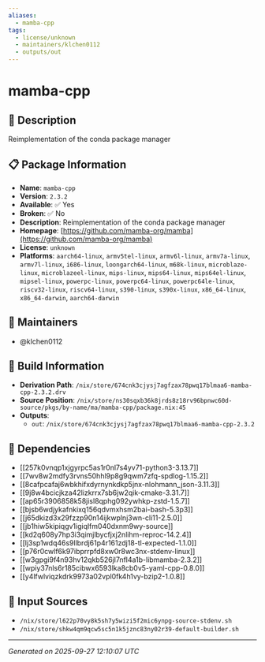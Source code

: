 ```yaml
---
aliases:
  - mamba-cpp
tags:
  - license/unknown
  - maintainers/klchen0112
  - outputs/out
---
```


# mamba-cpp

## 📝 Description

Reimplementation of the conda package manager

## 📋 Package Information

- **Name**: `mamba-cpp`
- **Version**: `2.3.2`
- **Available**: ✅ Yes
- **Broken**: ✅ No
- **Description**: Reimplementation of the conda package manager
- **Homepage**: [https://github.com/mamba-org/mamba](https://github.com/mamba-org/mamba)
- **License**: `unknown`
- **Platforms**: `aarch64-linux`, `armv5tel-linux`, `armv6l-linux`, `armv7a-linux`, `armv7l-linux`, `i686-linux`, `loongarch64-linux`, `m68k-linux`, `microblaze-linux`, `microblazeel-linux`, `mips-linux`, `mips64-linux`, `mips64el-linux`, `mipsel-linux`, `powerpc-linux`, `powerpc64-linux`, `powerpc64le-linux`, `riscv32-linux`, `riscv64-linux`, `s390-linux`, `s390x-linux`, `x86_64-linux`, `x86_64-darwin`, `aarch64-darwin`
## 👥 Maintainers

- @klchen0112


## 🔧 Build Information

- **Derivation Path**: `/nix/store/674cnk3cjysj7agfzax78pwq17blmaa6-mamba-cpp-2.3.2.drv`
- **Source Position**: `/nix/store/ns30sqxb36k8jrds8z18rv96bpnwc60d-source/pkgs/by-name/ma/mamba-cpp/package.nix:45`
- **Outputs**:
  - `out`:  `/nix/store/674cnk3cjysj7agfzax78pwq17blmaa6-mamba-cpp-2.3.2`

## 🔗 Dependencies

- [[257k0vnqp1xjgyrpc5as1r0nl7s4yv71-python3-3.13.7]]
- [[7wv8w2mdfy3rvns50hhl9p8g9qwm7zfq-spdlog-1.15.2]]
- [[8cafpcafaj6wbkhifxdyrnynkdkp5jnx-nlohmann_json-3.11.3]]
- [[9j8w4bcicjkza42lizkrrx7sb6jw2qik-cmake-3.31.7]]
- [[ap65r3906858k58jisl8qphg092ywhkp-zstd-1.5.7]]
- [[bjsb6wdjykafnkixq156qdvmxhsm2bai-bash-5.3p3]]
- [[j65dkizd3x29fzzp90n14ijkwplnj3wn-cli11-2.5.0]]
- [[jb1hiw5kipiqgv1igiqlfm040dxnm9wy-source]]
- [[kd2q608y7hp3i3qimjlbycfjxj2nlihm-reproc-14.2.4]]
- [[lj3sp1wdq46s9llbrdj61p4r161zdj18-tl-expected-1.1.0]]
- [[p76r0cwlf6k97ibprrpfd8xw0r8wc3nx-stdenv-linux]]
- [[w3gpgi9f4n93hv12qkb526jl7nfl4a1b-libmamba-2.3.2]]
- [[wpiy37nls6r185cibwx6593lka8cb0v5-yaml-cpp-0.8.0]]
- [[y4lfwlviqzkdrk9973a02vpl0fk4h1vy-bzip2-1.0.8]]

## 📁 Input Sources

- `/nix/store/l622p70vy8k5sh7y5wizi5f2mic6ynpg-source-stdenv.sh`
- `/nix/store/shkw4qm9qcw5sc5n1k5jznc83ny02r39-default-builder.sh`

---
*Generated on 2025-09-27 12:10:07 UTC*
